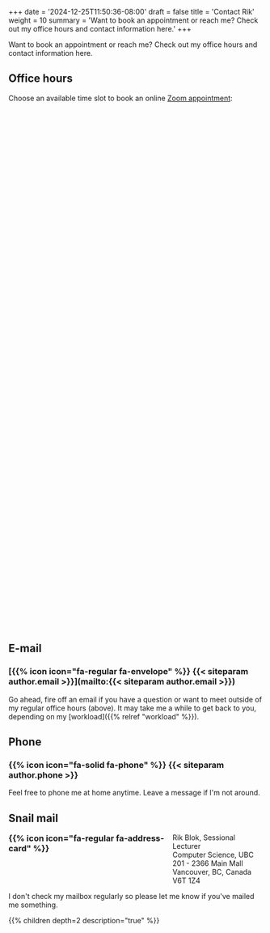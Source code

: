 +++
date = '2024-12-25T11:50:36-08:00'
draft = false
title = 'Contact Rik'
weight = 10
summary = 'Want to book an appointment or reach me?  Check out my office hours and contact information here.'
+++

Want to book an appointment or reach me?  Check out my office hours and contact information here.


## Office hours

Choose an available time slot to book an online [Zoom appointment](https://ubc.zoom.us/j/3397668270?pwd=nWaMVgnlGW6HhLxyVyeoHQCN34PXfy.1):
<!-- Calendly inline widget begin -->
<div class="calendly-inline-widget" data-url="https://calendly.com/rikblok/30-minute-online-meeting?hide_gdpr_banner=1" style="min-width:320px;height:1024px;"></div>
<script type="text/javascript" src="https://assets.calendly.com/assets/external/widget.js" async></script>
<!-- Calendly inline widget end -->


## E-mail

### [{{% icon icon="fa-regular fa-envelope" %}} {{< siteparam author.email >}}](mailto:{{< siteparam author.email >}})

Go ahead, fire off an email if you have a question or want to meet outside of my regular office hours (above). It may take me a while to get back to you, depending on my [workload]({{% relref "workload" %}}). 


## Phone

### {{% icon icon="fa-solid fa-phone" %}} {{< siteparam author.phone >}}

Feel free to phone me at home anytime. Leave a message if I'm not around.


## Snail mail

<div style="display: flex;">
	<h3 style="margin: 0;">{{% icon icon="fa-regular fa-address-card" %}}</h3>
	<div>
		Rik Blok, Sessional Lecturer <br />
		Computer Science, UBC <br />
		201 - 2366 Main Mall <br />
		Vancouver, BC, Canada V6T 1Z4
	</div>
</div>

I don't check my mailbox regularly so please let me know if you've mailed me something.

{{% children depth=2 description="true" %}}